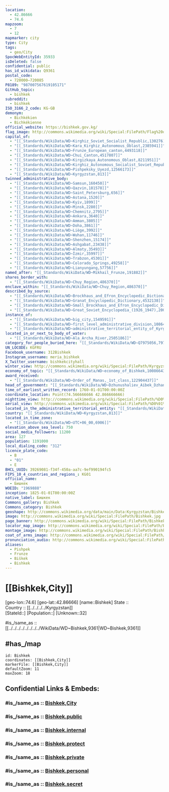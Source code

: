 ```yaml
---
location:
  - 42.86666
  - 74.6
mapzoom:
  - 7
  - 12
mapmarker: city
type: City
tags:
  - geo/City
SpocWebEntityId: 35933
isDeleted: false
confidential: public
has_id_wikidata: Q9361
postal_code:
  - 720000–720085
P8189: "987007567619105171"
GitHub_topic:
  - bishkek
subreddit:
  - bishkek
ISO_3166_2_code: KG-GB
demonym:
  - Bichkékien
  - Bichkékienne
official_website: https://bishkek.gov.kg/
flag_image: http://commons.wikimedia.org/wiki/Special:FilePath/Flag%20of%20Bishkek.svg
capital_of:
  - "[[_Standards/WikiData/WD~Kirghiz_Soviet_Socialist_Republic,130276]]"
  - "[[_Standards/WikiData/WD~Kara_Kirghiz_Autonomous_Oblast,2385941]]"
  - "[[_Standards/WikiData/WD~Frunze_European_canton,4493118]]"
  - "[[_Standards/WikiData/WD~Chui_Canton,4517807]]"
  - "[[_Standards/WikiData/WD~Kirgizkaya_Autonomous_Oblast,8211951]]"
  - "[[_Standards/WikiData/WD~Kirghiz_Autonomous_Socialist_Soviet_Republic,8212144]]"
  - "[[_Standards/WikiData/WD~Pishpeksky_Uyezd,12566173]]"
  - "[[_Standards/WikiData/WD~Kyrgyzstan,813]]"
twinned_administrative_body:
  - "[[_Standards/WikiData/WD~Samsun,160450]]"
  - "[[_Standards/WikiData/WD~Qazvin,181578]]"
  - "[[_Standards/WikiData/WD~Saint_Petersburg,656]]"
  - "[[_Standards/WikiData/WD~Astana,1520]]"
  - "[[_Standards/WikiData/WD~Kyiv,1899]]"
  - "[[_Standards/WikiData/WD~Minsk,2280]]"
  - "[[_Standards/WikiData/WD~Chemnitz,2795]]"
  - "[[_Standards/WikiData/WD~Ankara,3640]]"
  - "[[_Standards/WikiData/WD~Amman,3805]]"
  - "[[_Standards/WikiData/WD~Doha,3861]]"
  - "[[_Standards/WikiData/WD~Liège,3992]]"
  - "[[_Standards/WikiData/WD~Wuhan,11746]]"
  - "[[_Standards/WikiData/WD~Shenzhen,15174]]"
  - "[[_Standards/WikiData/WD~Ashgabat,23438]]"
  - "[[_Standards/WikiData/WD~Almaty,35493]]"
  - "[[_Standards/WikiData/WD~İzmir,35997]]"
  - "[[_Standards/WikiData/WD~Trabzon,45301]]"
  - "[[_Standards/WikiData/WD~Colorado_Springs,49258]]"
  - "[[_Standards/WikiData/WD~Lianyungang,57756]]"
named_after: "[[_Standards/WikiData/WD~Mikhail_Frunze,191882]]"
shares_border_with:
  - "[[_Standards/WikiData/WD~Chuy_Region,486370]]"
enclave_within: "[[_Standards/WikiData/WD~Chuy_Region,486370]]"
described_by_source:
  - "[[_Standards/WikiData/WD~Brockhaus_and_Efron_Encyclopedic_Dictionary,602358]]"
  - "[[_Standards/WikiData/WD~Granat_Encyclopedic_Dictionary,4532138]]"
  - "[[_Standards/WikiData/WD~Small_Brockhaus_and_Efron_Encyclopedic_Dictionary,19180675]]"
  - "[[_Standards/WikiData/WD~Great_Soviet_Encyclopedia_(1926_1947),20078554]]"
instance_of:
  - "[[_Standards/WikiData/WD~big_city,1549591]]"
  - "[[_Standards/WikiData/WD~first_level_administrative_division,10864048]]"
  - "[[_Standards/WikiData/WD~administrative_territorial_entity_of_Kyrgyzstan,15623974]]"
located_in_or_next_to_body_of_water:
  - "[[_Standards/WikiData/WD~Ala_Archa_River,2505186]]"
category_for_people_buried_here: "[[_Standards/WikiData/WD~Q7975056,7975056]]"
UN_LOCODE: KGFRU
Facebook_username: 312Bishkek
Instagram_username: meria_bishkek
X_Twitter_username: bishkekcityhall
winter_view: http://commons.wikimedia.org/wiki/Special:FilePath/Kyrgyzstan-Bishkek-In-Winter.jpg
economy_of_topic: "[[_Standards/WikiData/WD~economy_of_Bishkek,100866431]]"
award_received:
  - "[[_Standards/WikiData/WD~Order_of_Manas,_1st_class,122904437]]"
head_of_government: "[[_Standards/WikiData/WD~Dzhunushaliev_Aibek_Dzhanyshbekovich,134076822]]"
time_of_earliest_written_record: 1760-01-01T00:00:00Z
coordinate_location: Point(74.566666666 42.866666666)
nighttime_view: http://commons.wikimedia.org/wiki/Special:FilePath/%D0%91%D0%B8%D1%88%D0%BA%D0%B5%D0%BA%2C%20%D0%91%D0%B0%D0%B9%D1%82%D0%B8%D0%BA%20%D0%B1%D0%B0%D0%B0%D1%82%D1%8B%D1%80%D0%B0%20%D0%BD%D0%BE%D1%87%D1%8C%D1%8E%20%D1%81%D0%B2%D0%B5%D1%80%D1%85%D1%83%20%282%29.jpg
aerial_view: http://commons.wikimedia.org/wiki/Special:FilePath/%D0%91%D0%B8%D1%88%D0%BA%D0%B5%D0%BA%2C%20%D0%BF%D1%80%D0%BE%D1%81%D0%BF%D0%B5%D0%BA%D1%82%20%D0%A7%D1%83%D0%B9%20%D0%B8%20%D0%9A%D0%B8%D0%B5%D0%B2%D1%81%D0%BA%D0%B0%D1%8F%20%D1%83%D0%BB%D0%B8%D1%86%D0%B0%20%D1%81%D0%B2%D0%B5%D1%80%D1%85%D1%83.jpg
located_in_the_administrative_territorial_entity: "[[_Standards/WikiData/WD~Kyrgyzstan,813]]"
country: "[[_Standards/WikiData/WD~Kyrgyzstan,813]]"
located_in_time_zone:
  - "[[_Standards/WikiData/WD~UTC+06_00,6906]]"
elevation_above_sea_level: 750
social_media_followers: 11200
area: 127
population: 1191000
local_dialing_code: "312"
licence_plate_code:
  - B
  - "01"
  - E
BHCL_UUID: 39269081-f34f-450a-aa7c-9ef990194fc5
FIPS_10_4_countries_and_regions_: KG01
official_name:
  - Бишкек
WOEID: "1969888"
inception: 1825-01-01T00:00:00Z
native_label: Бишкек
Commons_gallery: Bishkek
Commons_category: Bishkek
geoshape: http://commons.wikimedia.org/data/main/Data:Kyrgyzstan/Bishkek.map
image: http://commons.wikimedia.org/wiki/Special:FilePath/Bishkek.jpg
page_banner: http://commons.wikimedia.org/wiki/Special:FilePath/Bishkek%20banner.jpg
locator_map_image: http://commons.wikimedia.org/wiki/Special:FilePath/Bishkek%20in%20Kyrgyzstan.svg
montage_image: http://commons.wikimedia.org/wiki/Special:FilePath/Bishkek%20Montage%202020.png
coat_of_arms_image: http://commons.wikimedia.org/wiki/Special:FilePath/Coat%20of%20arms%20of%20Bishkek%20Kyrgyzstan.svg
pronunciation_audio: http://commons.wikimedia.org/wiki/Special:FilePath/LL-Q7913%20%28ron%29-KlaudiuMihaila-Bi%C8%99kek.wav
aliases:
  - Pishpek
  - Frunze
  - Biškek
  - Bishkek
---
```


# [[Bishkek,City]] 


[geo-lon::74.6] 
[geo-lat::42.86666] 
[name::Bishkek] 
State ::  
Country :: [[../../../../Kyrgyzstan]]  
[StateId::] 
[Population::] 
[Unknown::32] 

#is_/same_as :: [[../../../../../../../../WikiData/WD~Bishkek,9361|WD~Bishkek,9361]] 

## #has_/map 

```leaflet
id: Bishkek
coordinates: [[Bishkek,City]] 
markerFile: [[Bishkek,City]] 
defaultZoom: 11 
maxZoom: 18
```


## Confidential Links & Embeds: 

### #is_/same_as :: [Bishkek,City](Bishkek,City.md) 

### #is_/same_as :: [Bishkek.public](/_public/Earth/Continent/Asia/Asia~Central/Kyrgyzstan/Regions~Kyrgyzstan/Bishkek/City/Bishkek.public.md) 

### #is_/same_as :: [Bishkek.internal](/_internal/Earth/Continent/Asia/Asia~Central/Kyrgyzstan/Regions~Kyrgyzstan/Bishkek/City/Bishkek.internal.md) 

### #is_/same_as :: [Bishkek.protect](/_protect/Earth/Continent/Asia/Asia~Central/Kyrgyzstan/Regions~Kyrgyzstan/Bishkek/City/Bishkek.protect.md) 

### #is_/same_as :: [Bishkek.private](/_private/Earth/Continent/Asia/Asia~Central/Kyrgyzstan/Regions~Kyrgyzstan/Bishkek/City/Bishkek.private.md) 

### #is_/same_as :: [Bishkek.personal](/_personal/Earth/Continent/Asia/Asia~Central/Kyrgyzstan/Regions~Kyrgyzstan/Bishkek/City/Bishkek.personal.md) 

### #is_/same_as :: [Bishkek.secret](/_secret/Earth/Continent/Asia/Asia~Central/Kyrgyzstan/Regions~Kyrgyzstan/Bishkek/City/Bishkek.secret.md)


